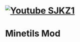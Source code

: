 

[![Youtube SJKZ1](https://www.freeiconspng.com/thumbs/youtube-logo-png/youtube-logo-png-transparent-image-5.png)](https://www.youtube.com/channel/UCnSlRvxERbtATETjblk2ThQ)
=======
# Minetils Mod

